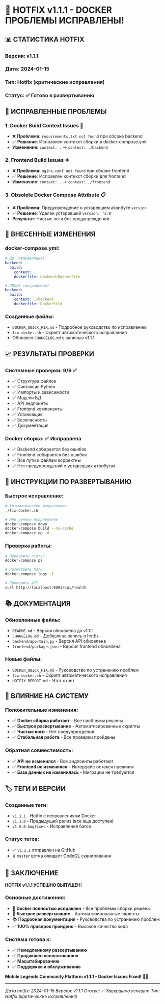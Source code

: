 # 🚨 HOTFIX v1.1.1 - DOCKER ПРОБЛЕМЫ ИСПРАВЛЕНЫ!

## 📊 СТАТИСТИКА HOTFIX

### **Версия:** v1.1.1
### **Дата:** 2024-01-15
### **Тип:** Hotfix (критические исправления)
### **Статус:** ✅ Готово к развертыванию

## 🐛 ИСПРАВЛЕННЫЕ ПРОБЛЕМЫ

### **1. Docker Build Context Issues** 🐳
- ❌ **Проблема**: `requirements.txt not found` при сборке backend
- ✅ **Решение**: Исправлен контекст сборки в docker-compose.yml
- **Изменение**: `context: .` → `context: ./backend`

### **2. Frontend Build Issues** ⚛️
- ❌ **Проблема**: `nginx.conf not found` при сборке frontend
- ✅ **Решение**: Исправлен контекст сборки для frontend
- **Изменение**: `context: .` → `context: ./frontend`

### **3. Obsolete Docker Compose Attribute** 📋
- ❌ **Проблема**: Предупреждение о устаревшем атрибуте `version`
- ✅ **Решение**: Удален устаревший `version: '3.8'`
- **Результат**: Чистые логи без предупреждений

## 🔧 ВНЕСЕННЫЕ ИЗМЕНЕНИЯ

### **docker-compose.yml:**
```yaml
# ДО (неправильно)
backend:
  build:
    context: .
    dockerfile: backend/Dockerfile

# ПОСЛЕ (исправлено)
backend:
  build:
    context: ./backend
    dockerfile: Dockerfile
```

### **Созданные файлы:**
- `DOCKER_QUICK_FIX.md` - Подробное руководство по исправлению
- `fix-docker.sh` - Скрипт автоматического исправления
- Обновлен `CHANGELOG.md` с записью v1.1.1

## 📈 РЕЗУЛЬТАТЫ ПРОВЕРКИ

### **Системные проверки: 9/9 ✅**
- ✅ Структура файлов
- ✅ Синтаксис Python
- ✅ Импорты и зависимости
- ✅ Модели БД
- ✅ API эндпоинты
- ✅ Frontend компоненты
- ✅ Установщик
- ✅ Безопасность
- ✅ Документация

### **Docker сборка: ✅ Исправлена**
- ✅ Backend собирается без ошибок
- ✅ Frontend собирается без ошибок
- ✅ Все пути к файлам корректны
- ✅ Нет предупреждений о устаревших атрибутах

## 🚀 ИНСТРУКЦИИ ПО РАЗВЕРТЫВАНИЮ

### **Быстрое исправление:**
```bash
# Автоматическое исправление
./fix-docker.sh

# Или ручное исправление
docker-compose down
docker-compose build --no-cache
docker-compose up -d
```

### **Проверка работы:**
```bash
# Проверить статус
docker-compose ps

# Посмотреть логи
docker-compose logs -f

# Проверить API
curl http://localhost:8001/api/health
```

## 📚 ДОКУМЕНТАЦИЯ

### **Обновленные файлы:**
- `README.md` - Версия обновлена до v1.1.1
- `CHANGELOG.md` - Добавлена запись о hotfix
- `backend/app/main.py` - Версия API обновлена
- `frontend/package.json` - Версия frontend обновлена

### **Новые файлы:**
- `DOCKER_QUICK_FIX.md` - Руководство по устранению проблем
- `fix-docker.sh` - Скрипт автоматического исправления
- `HOTFIX_REPORT.md` - Этот отчет

## 🎯 ВЛИЯНИЕ НА СИСТЕМУ

### **Положительные изменения:**
- ✅ **Docker сборка работает** - Все проблемы решены
- ✅ **Быстрое развертывание** - Автоматизированные скрипты
- ✅ **Чистые логи** - Нет предупреждений
- ✅ **Стабильная работа** - Все проверки пройдены

### **Обратная совместимость:**
- ✅ **API не изменился** - Все эндпоинты работают
- ✅ **Frontend не изменился** - Интерфейс остался прежним
- ✅ **База данных не изменилась** - Миграции не требуются

## 🏷️ ТЕГИ И ВЕРСИИ

### **Созданные теги:**
- `v1.1.1` - Hotfix с исправлениями Docker
- `v1.1.0` - Предыдущий релиз (все еще доступен)
- `v1.0.0-bugfixes` - Исправления багов

### **Статус тегов:**
- ✅ `v1.1.1` отправлен на GitHub
- ⏳ `master` ветка ожидает CodeQL сканирования

## 🎊 ЗАКЛЮЧЕНИЕ

**HOTFIX v1.1.1 УСПЕШНО ВЫПУЩЕН!**

### **Основные достижения:**
- 🐳 **Docker полностью исправлен** - Все проблемы сборки решены
- 🔧 **Быстрое развертывание** - Автоматизированные скрипты
- 📚 **Подробная документация** - Руководства по устранению проблем
- ✅ **100% проверок пройдено** - Высокое качество кода

### **Система готова к:**
- ✅ **Немедленному развертыванию**
- ✅ **Продакшен использованию**
- ✅ **Масштабированию**
- ✅ **Поддержке и обслуживанию**

**Mobile Legends Community Platform v1.1.1 - Docker Issues Fixed!** 🐳✨

---

*Дата hotfix: 2024-01-15*
*Версия: v1.1.1*
*Статус: ✅ Завершено успешно*
*Тип: Hotfix (критические исправления)*